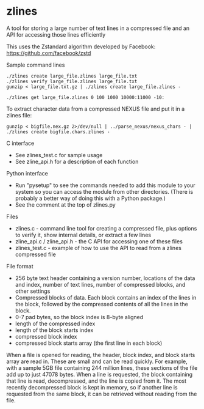 # zlines
A tool for storing a large number of text lines in a compressed file and an API for accessing those lines efficiently

This uses the Zstandard algorithm developed by Facebook: https://github.com/facebook/zstd
 
Sample command lines

    ./zlines create large_file.zlines large_file.txt
    ./zlines verify large_file.zlines large_file.txt
    gunzip < large_file.txt.gz | ./zlines create large_file.zlines -
    
    ./zlines get large_file.zlines 0 100 1000 10000:11000 -10:
    
To extract character data from a compressed NEXUS file and put it in a zlines file:

    gunzip < bigfile.nex.gz 2>/dev/null | ../parse_nexus/nexus_chars - | ./zlines create bigfile.chars.zlines -

C interface
 - See zlines_test.c for sample usage
 - See zline_api.h for a description of each function

Python interface
 - Run "pysetup" to see the commands needed to add this module to your
   system so you can access the module from other directories. (There
   is probably a better way of doing this with a Python package.)
 - See the comment at the top of zlines.py

Files
 - zlines.c - command line tool for creating a compressed file, plus options to verify it, show internal details, or extract a few lines
 - zline_api.c / zline_api.h - the C API for accessing one of these files
 - zlines_test.c - example of how to use the API to read from a zlines compressed file

File format
 - 256 byte text header containing a version number, locations of the data and index, number of text lines, number of compressed blocks, and other settings
 - Compressed blocks of data. Each block contains an index of the lines in the block, followed by the compressed contents of all the lines in the block.
 - 0-7 pad bytes, so the block index is 8-byte aligned
 - length of the compressed index
 - length of the block starts index
 - compressed block index
 - compressed block starts array (the first line in each block)

When a file is opened for reading, the header, block index, and block starts array are read in. These are small and can be read quickly.
For example, with a sample 5GB file containing 244 million lines, these sections of the file add up to just 47078 bytes. When a line is requested, the block containing that line is read, decompressed, and the line is copied from it. The most recently decompressed block is kept in memory, so if another line is requested from the same block, it can be retrieved without reading from the file.

